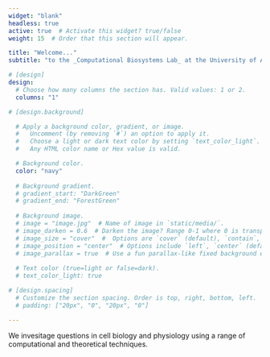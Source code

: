 ```yaml
---
widget: "blank"
headless: true
active: true  # Activate this widget? true/false
weight: 15  # Order that this section will appear.

title: "Welcome..."
subtitle: "to the _Computational Biosystems Lab_ at the University of Alberta"

# [design]
design:
  # Choose how many columns the section has. Valid values: 1 or 2.
  columns: "1"

# [design.background]

  # Apply a background color, gradient, or image.
  #   Uncomment (by removing `#`) an option to apply it.
  #   Choose a light or dark text color by setting `text_color_light`.
  #   Any HTML color name or Hex value is valid.

  # Background color.
  color: "navy"
  
  # Background gradient.
  # gradient_start: "DarkGreen"
  # gradient_end: "ForestGreen"
  
  # Background image.
  # image = "image.jpg"  # Name of image in `static/media/`.
  # image_darken = 0.6  # Darken the image? Range 0-1 where 0 is transparent and 1 is opaque.
  # image_size = "cover"  #  Options are `cover` (default), `contain`, or `actual` size.
  # image_position = "center"  # Options include `left`, `center` (default), or `right`.
  # image_parallax = true  # Use a fun parallax-like fixed background effect? true/false
  
  # Text color (true=light or false=dark).
  # text_color_light: true

# [design.spacing]
  # Customize the section spacing. Order is top, right, bottom, left.
  # padding: ["20px", "0", "20px", "0"]

---
```


We invesitage questions in cell biology and physiology using a range of computational and theoretical techniques.

